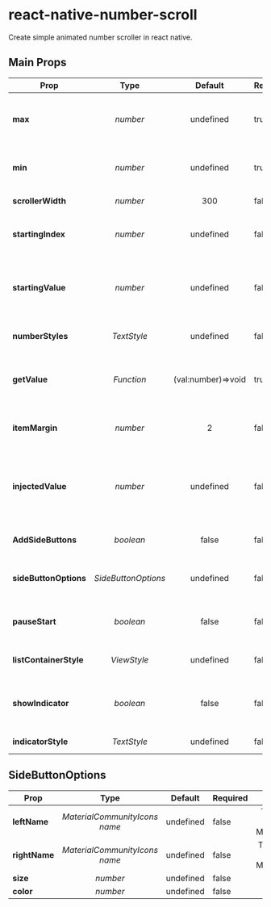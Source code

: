 # react-native-number-scroll

Create simple animated number scroller in react native.

## Main Props
| Prop | Type | Default | Required | Description
| --- | :--: | :--: | --- | :--:
| <b>max</b> | <i>number</i> | undefined | true | The maximum number that can be reached
| <b>min</b> |  <i>number</i> | undefined | true | The minimum number that can be reached
| <b>scrollerWidth</b> |  <i>number</i> | 300 | false | The width of the scroller
| <b>startingIndex</b> |  <i>number</i> | undefined | false | The initial index the scroller will center on
| <b>startingValue</b> |  <i>number</i> | undefined | false | The initial value the scroller will center on (overrides       startingIndex)
| <b>numberStyles</b> |  <i>TextStyle</i> | undefined | false | The styles of the number items
| <b>getValue</b> |  <i>Function</i> | (val:number)=>void | true | The callback the retrieves the currently centered value
| <b>itemMargin</b> |  <i>number</i> | 2 | false | Margin space between each item on the scroller.
| <b>injectedValue</b> |  <i>number</i> | undefined | false | if this value changes the scroller will auto-scroll to the index of that value in the array.
|<b>AddSideButtons</b> |  <i>boolean</i> | false | false | Adding manual side buttons.
|<b>sideButtonOptions</b> |  <i>SideButtonOptions</i> | undefined | false | additional options for the manual buttons.
|<b>pauseStart</b> |  <i>boolean</i> | false | false | if true, value will not be returned on mount.
|<b>listContainerStyle</b> |  <i>ViewStyle</i> | undefined | false | styling for the array container.
|<b>showIndicator</b> |  <i>boolean</i> | false | false | visual indicator that shows the center of the scroller.
|<b>indicatorStyle</b> |  <i>TextStyle</i> | undefined | false | styles for the indicator


## SideButtonOptions
| Prop | Type | Default | Required | Description
| --- | :--: | :--: | --- | :--:
|<b>leftName</b> |  <i>MaterialCommunityIcons name</i> | undefined | false | The type of the left icon (supports MaterialCommunityIcons).
|<b>rightName</b> |  <i>MaterialCommunityIcons name</i> | undefined | false | The type of the right icon (supports MaterialCommunityIcons).
|<b>size</b> |  <i>number</i> | undefined | false | size of the buttons.
|<b>color</b> |  <i>number</i> | undefined | false | color of the buttons.


